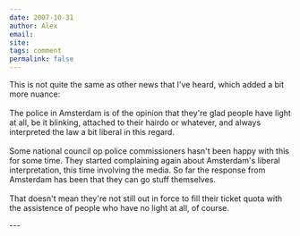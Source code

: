 ```yaml
---
date: 2007-10-31
author: Alex
email: 
site: 
tags: comment
permalink: false
---
```


<p>
This is not quite the same as other news that I've heard, which added a bit more nuance:
<br/><br/>
The police in Amsterdam is of the opinion that they're glad people have light at all, be it blinking, attached to their hairdo or whatever, and always interpreted the law a bit liberal in this regard.
<br/><br/>
Some national council op police commissioners hasn't been happy with this for some time. They started complaining again about Amsterdam's liberal interpretation, this time involving the media. So far the response from Amsterdam has been that they can go stuff themselves.
<br/><br/>
That doesn't mean they're not still out in force to fill their ticket quota with the assistence of people who have no light at all, of course. 
</p>
---